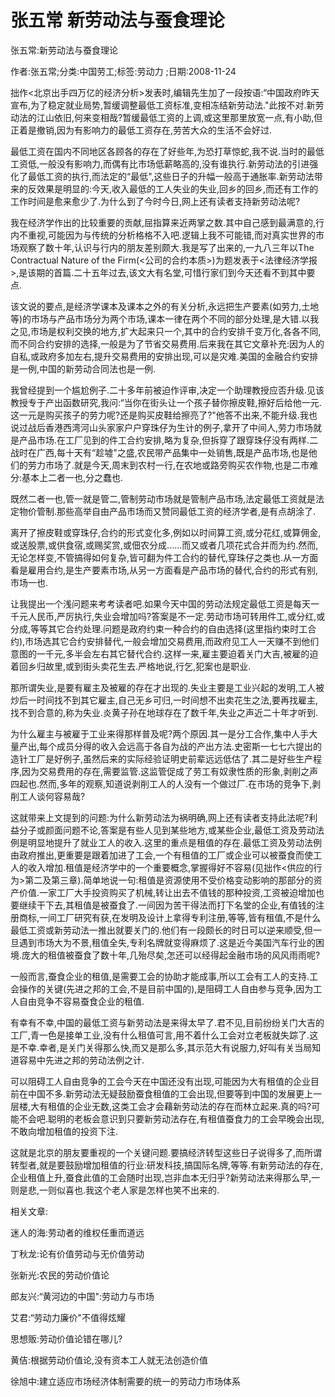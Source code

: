 # 张五常  新劳动法与蚕食理论    
    
张五常:新劳动法与蚕食理论    
作者:张五常;分类:中国劳工;标签:劳动力 ;日期:2008-11-24    
拙作<北京出手四万亿的经济分析>发表时,编辑先生加了一段按语:“中国政府昨天宣布,为了稳定就业局势,暂缓调整最低工资标准,变相冻结新劳动法."此按不对.新劳动法的江山依旧,何来变相哉?暂缓最低工资的上调,或这里那里放宽一点,有小助,但正着是撤销,因为有影响力的最低工资存在,劳苦大众的生活不会好过.    
最低工资在国内不同地区各顾各的存在了好些年,为恐打草惊蛇,我不说.当时的最低工资低,一般没有影响力,而偶有比市场低薪略高的,没有谁执行.新劳动法的引进强化了最低工资的执行,而法定的“最低",这些日子的升幅一般高于通胀率.新劳动法带来的反效果是明显的:今天,收入最低的工人失业的失业,回乡的回乡,而还有工作的工作时间是愈来愈少了.为什么到了今时今日,网上还有读者支持新劳动法呢?    
我在经济学作出的比较重要的贡献,屈指算来近两掌之数.其中自己感到最满意的,行内不重视,可能因为与传统的分析格格不入吧.逻辑上我不可能错,而对真实世界的市场观察了数十年,认识与行内的朋友差别颇大.我是写了出来的,一九八三年以The Contractual Nature of the Firm(<公司的合约本质>)为题发表于<法律经济学报>,是该期的首篇.二十五年过去,该文大有名堂,可惜行家们到今天还看不到其中要点.    
该文说的要点,是经济学课本及课本之外的有关分析,永远把生产要素(如劳力,土地等)的市场与产品市场分为两个市场,课本一律在两个不同的部分处理,是大错.以我之见,市场是权利交换的地方,扩大起来只一个,其中的合约安排千变万化,各各不同,而不同合约安排的选择,一般是为了节省交易费用.后来我在其它文章补充:因为人的自私,或政府多加左右,提升交易费用的安排出现,可以是灾难.美国的金融合约安排是一例,中国的新劳动合同法也是一例.    
我曾经提到一个尴尬例子.二十多年前被迫作评审,决定一个助理教授应否升级.见该教授专于产出函数研究,我问:“当你在街头让一个孩子替你擦皮鞋,擦好后给他一元.这一元是购买孩子的劳力呢?还是购买皮鞋给擦亮了?"他答不出来,不能升级.我也说过战后香港西湾河山头家家户户穿珠仔为生计的例子,拿开了中间人,劳力市场就是产品市场.在工厂见到的件工合约安排,略为复杂,但拆穿了跟穿珠仔没有两样.二战时在广西,每十天有“趁墟"之盛,农民带产品集中一处销售,既是产品市场,也是他们的劳力市场了.就是今天,周末到农村一行,在农地或路旁购买农作物,也是二市难分:基本上二者一也,分之蠢也.    
既然二者一也,管一就是管二,管制劳动市场就是管制产品市场,法定最低工资就是法定物价管制.那些高举自由产品市场而又赞同最低工资的经济学者,是有点胡涂了.    
离开了擦皮鞋或穿珠仔,合约的形式变化多,例如以时间算工资,或分花红,或算佣金,或送股票,或供食宿,或赐奖赏,或佃农分成......而又或者几项花式合并而为约.然而,无论怎样变,不管搞得如何复杂,皆可翻为件工合约的替代,穿珠仔之类也.从一方面看是雇用合约,是生产要素市场,从另一方面看是产品市场的替代,合约的形式有别,市场一也.    
让我提出一个浅问题来考考读者吧.如果今天中国的劳动法规定最低工资是每天一千元人民币,严厉执行,失业会增加吗?答案是不一定.劳动市场可转用件工,或分红,或分成,等等其它合约处理.问题是政府约束一种合约的自由选择(这里指约束时工合约),市场选其它合约安排替代,一般会增加交易费用,而政府见工人一天赚不到他们意图的一千元,多半会左右其它替代合约.这样一来,雇主要迫着关门大吉,被雇的迫着回乡归故里,或到街头卖花生去.严格地说,行乞,犯案也是职业.    
那所谓失业,是要有雇主及被雇的存在才出现的.失业主要是工业兴起的发明,工人被炒后一时间找不到其它雇主,自己无乡可归,一时间想不出卖花生之法,要再找雇主,找不到合意的,称为失业.炎黄子孙在地球存在了数千年,失业之声近二十年才听到.    
为什么雇主与被雇于工业来得那样普及呢?两个原因.其一是分工合作,集中人手大量产出,每个成员分得的收入会远高于各自为战的产出方法.史密斯一七七六提出的造针工厂是好例子,虽然后来的实际经验证明史前辈远远低估了.其二是好些生产程序,因为交易费用的存在,需要监管.这监管促成了劳工有奴隶性质的形象,剥削之声四起也.然而,多年的观察,知道说剥削工人的人没有一个做过厂.在市场的竞争下,剥削工人谈何容易哉?    
这就带来上文提到的问题:为什么新劳动法为祸明确,网上还有读者支持此法呢?利益分子或颜面问题不论,答案是有些人见到某些地方,或某些企业,最低工资及劳动法例是明显地提升了就业工人的收入.这里的重点是租值的存在.最低工资及劳动法例由政府推出,更重要是跟着加进了工会,一个有租值的工厂或企业可以被蚕食而使工人的收入增加.租值是经济学中的一个重要概念,掌握得好不容易(见拙作<供应的行为>第二及第三章).简单地说一句:租值是资源使用不受价格变动影响的那部分的资产价值.一家工厂大手投资购买了机械,转让出去不值钱的那种投资,工资被迫增加也要继续干下去,其租值是被蚕食了.一间因为苦干得法而打下名堂的企业,有值钱的注册商标,一间工厂研究有获,在发明及设计上拿得专利注册,等等,皆有租值,不是什么最低工资或新劳动法一推出就要关门的.他们有一段颇长的时日可以逆来顺受,但一旦遇到市场大为不景,租值全失,专利名牌就变得麻烦了.这是近今美国汽车行业的困境.庞大的租值被蚕食了数十年,几殆尽矣,怎还可以经得起金融市场的风风雨雨呢?    
一般而言,蚕食企业的租值,是需要工会的协助才能成事,所以工会有工人的支持.工会操作的关键(先进之邦的工会,不是目前中国的),是阻碍工人自由参与竞争,因为工人自由竞争不容易蚕食企业的租值.    
有幸有不幸,中国的最低工资与新劳动法是来得太早了.君不见,目前纷纷关门大吉的工厂,青一色是接单工业,没有什么租值可言,用不着什么工会对立老板就失踪了.这是不幸.幸者,是关门关得那么快,而又是那么多,其示范大有说服力,好叫有关当局知道容易中先进之邦的劳动法例之计.    
可以阻碍工人自由竞争的工会今天在中国还没有出现,可能因为大有租值的企业目前在中国不多.新劳动法无疑鼓励蚕食租值的工会出现,但要等到中国的发展更上一层楼,大有租值的企业无数,这类工会才会藉新劳动法的存在而林立起来.真的吗?可能不会吧.聪明的老板会意识到只要新劳动法存在,有租值蚕食力的工会早晚会出现,不敢向增加租值的投资下注.    
这就是北京的朋友要重视的一个关键问题.要搞经济转型这些日子说得多了,而所谓转型者,就是要鼓励增加租值的行业:研发科技,搞国际名牌,等等.有新劳动法的存在,企业租值上升,蚕食此值的工会随时出现,岂非血本无归乎?新劳动法来得那么早,一则是悲,一则似喜也.我这个老人家是怎样也笑不出来的.    
    
相关文章:    
迷人的海:劳动者的维权任重而道远    
丁秋龙:论有价值劳动与无价值劳动    
张新光:农民的劳动价值论    
郎友兴:“黄河边的中国":劳动力与市场    
艾君:“劳动力廉价"不值得炫耀    
思想贩:劳动价值论错在哪儿?    
黄佶:根据劳动价值论,没有资本工人就无法创造价值    
徐旭中:建立适应市场经济体制需要的统一的劳动力市场体系